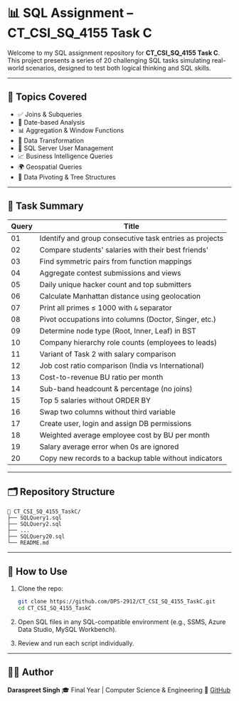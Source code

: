 # 📊 SQL Assignment – CT\_CSI\_SQ\_4155 Task C

Welcome to my SQL assignment repository for **CT\_CSI\_SQ\_4155 Task C**. This project presents a series of 20 challenging SQL tasks simulating real-world scenarios, designed to test both logical thinking and SQL skills.

---

## 🧠 Topics Covered

* ✅ Joins & Subqueries
* 📅 Date-based Analysis
* 📊 Aggregation & Window Functions
* 🔄 Data Transformation
* 🔐 SQL Server User Management
* 📈 Business Intelligence Queries
* 🌍 Geospatial Queries
* 📑 Data Pivoting & Tree Structures

---

## 🧩 Task Summary

| Query| Title                                                   |
| ---- | ------------------------------------------------------- |
| 01   | Identify and group consecutive task entries as projects |
| 02   | Compare students' salaries with their best friends'     |
| 03   | Find symmetric pairs from function mappings             |
| 04   | Aggregate contest submissions and views                 |
| 05   | Daily unique hacker count and top submitters            |
| 06   | Calculate Manhattan distance using geolocation          |
| 07   | Print all primes ≤ 1000 with `&` separator              |
| 08   | Pivot occupations into columns (Doctor, Singer, etc.)   |
| 09   | Determine node type (Root, Inner, Leaf) in BST          |
| 10   | Company hierarchy role counts (employees to leads)      |
| 11   | Variant of Task 2 with salary comparison                |
| 12   | Job cost ratio comparison (India vs International)      |
| 13   | Cost-to-revenue BU ratio per month                      |
| 14   | Sub-band headcount & percentage (no joins)              |
| 15   | Top 5 salaries without ORDER BY                         |
| 16   | Swap two columns without third variable                 |
| 17   | Create user, login and assign DB permissions            |
| 18   | Weighted average employee cost by BU per month          |
| 19   | Salary average error when 0s are ignored                |
| 20   | Copy new records to a backup table without indicators   |

---

## 🗂️ Repository Structure

```
📁 CT_CSI_SQ_4155_TaskC/
├── SQLQuery1.sql
├── SQLQuery2.sql
├── ...
├── SQLQuery20.sql
└── README.md
```

---

## 🚀 How to Use

1. Clone the repo:

   ```bash
   git clone https://github.com/DPS-2912/CT_CSI_SQ_4155_TaskC.git
   cd CT_CSI_SQ_4155_TaskC
   ```

2. Open SQL files in any SQL-compatible environment (e.g., SSMS, Azure Data Studio, MySQL Workbench).

3. Review and run each script individually.

---

## 🧑‍💻 Author

**Daraspreet Singh**
🎓 Final Year | Computer Science & Engineering
🔗 [GitHub](https://github.com/DPS-2912)


